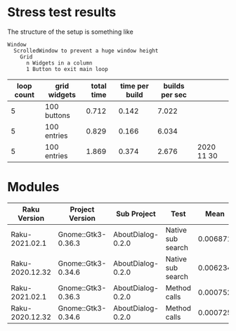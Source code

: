 # Stress test results

The structure of the setup is something like
```
Window
  ScrolledWindow to prevent a huge window height
    Grid
      n Widgets in a column
      1 Button to exit main loop
```

| loop count | grid widgets | total time  | time per build  | builds per sec| |
|------------|--------------|-------------|-----------------|---------------|--|
| 5          | 100 buttons  | 0.712       | 0.142           | 7.022
| 5          | 100 entries  | 0.829       | 0.166           | 6.034
| 5          | 100 entries  | 1.869       | 0.374           | 2.676 | 2020 11 30

# Modules

|Raku Version|Project Version|Sub Project|Test|Mean|Rps|Speedup|
|-|-|-|-|-|-|-|
|Raku-2021.02.1|Gnome::Gtk3-0.36.3|AboutDialog-0.2.0|Native sub search|0.006871|145.53|-.--|
|Raku-2020.12.32|Gnome::Gtk3-0.34.6|AboutDialog-0.2.0|Native sub search|0.006234|160.41|1.10|
|Raku-2021.02.1|Gnome::Gtk3-0.36.3|AboutDialog-0.2.0|Method calls|0.000752|1328.96|9.13|
|Raku-2020.12.32|Gnome::Gtk3-0.34.6|AboutDialog-0.2.0|Method calls|0.000725|1378.68|9.47|
